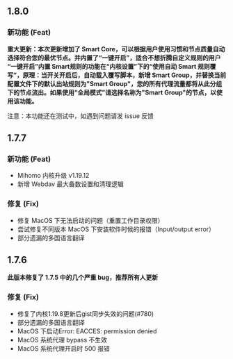 ## 1.8.0
### 新功能 (Feat)
**重大更新：本次更新增加了 Smart Core，可以根据用户使用习惯和节点质量自动选择符合您的最优节点。并内置了“一键开启”，适合不想折腾自定义规则的用户
“一键开启”内置 Smart规则的功能在“内核设置”下的“使用自动 Smart 规则覆写”，原理：当开关开启后，自动载入覆写脚本，新增 Smart Group，并替换当前配置文件下的默认出站规则为"Smart Group"，您的所有代理流量都将从此分组下的节点流出。如果使用“全局模式”请选择名称为"Smart Group"的节点，以使用该功能。**

注意：本功能还在测试中，如遇到问题请发 issue 反馈

## 1.7.7

### 新功能 (Feat)
- Mihomo 内核升级 v1.19.12
- 新增 Webdav 最大备数设置和清理逻辑

### 修复 (Fix)
- 修复 MacOS 下无法启动的问题（重置工作目录权限）
- 尝试修复不同版本  MacOS 下安装软件时候的报错（Input/output error）
- 部分遗漏的多国语言翻译

## 1.7.6

**此版本修复了 1.7.5 中的几个严重 bug，推荐所有人更新**

### 修复 (Fix)
- 修复了内核1.19.8更新后gist同步失效的问题(#780)
- 部分遗漏的多国语言翻译
- MacOS 下启动Error: EACCES: permission denied
-  MacOS 系统代理 bypass 不生效
-  MacOS 系统代理开启时 500 报错